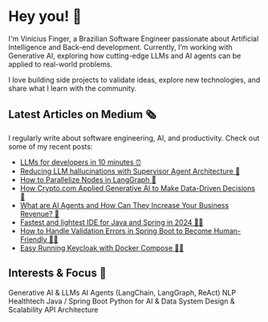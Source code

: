 # Hey you! 👋

I'm Vinícius Finger, a Brazilian Software Engineer passionate about Artificial Intelligence and Back-end development. Currently, I’m working with Generative AI, exploring how cutting-edge LLMs and AI agents can be applied to real-world problems.

I love building side projects to validate ideas, explore new technologies, and share what I learn with the community.

## Latest Articles on Medium 🗞️

I regularly write about software engineering, AI, and productivity. Check out some of my recent posts:

- [LLMs for developers in 10 minutes ⏰](https://medium.com/@fingervinicius/llms-for-developers-in-10-minutes-39fbec0a8896)
- [Reducing LLM hallucinations with Supervisor Agent Architecture 🔎](https://medium.com/@fingervinicius/reducing-llm-hallucinations-with-agent-supervisor-architecture-569f572d0da1)
- [How to Parallelize Nodes in LangGraph 🔀](https://medium.com/@fingervinicius/how-to-parallelize-nodes-in-langgraph-3c2667bd9c3f)
- [How Crypto.com Applied Generative AI to Make Data-Driven Decisions 🎯](https://medium.com/@sapienslabai/how-crypto-com-applied-generative-ai-to-make-data-driven-decisions-bf7eaedc4b33)
- [What are AI Agents and How Can They Increase Your Business Revenue? 🤖](https://medium.com/@sapienslabai/what-are-ai-agents-and-how-can-they-increase-your-business-revenue-a65c1abae21a)
- [Fastest and lightest IDE for Java and Spring in 2024 🎨🍃](https://medium.com/@fingervinicius/fastest-and-lightest-ide-for-java-and-spring-in-2024-tested-and-approved-e95c33bd417c)
- [How to Handle Validation Errors in Spring Boot to Become Human-Friendly 🍃❌](https://medium.com/@fingervinicius/how-to-handle-validation-errors-in-spring-boot-to-become-human-friendly-90bd2ec3ed6e)
- [Easy Running Keycloak with Docker Compose 🔑🐳](https://medium.com/@fingervinicius/easy-running-keycloak-with-docker-compose-b0d7a4ee2358)

## Interests & Focus 🧠

Generative AI & LLMs
AI Agents (LangChain, LangGraph, ReAct)
NLP
Healthtech
Java / Spring Boot
Python for AI & Data
System Design & Scalability
API Architecture

